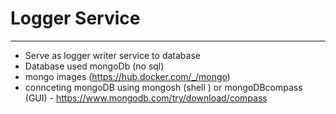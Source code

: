 # Logger Service
----------------
* Serve as logger writer service to database
* Database used mongoDb (no sql)
* mongo images (https://hub.docker.com/_/mongo)
* connceting mongoDB using mongosh (shell ) or mongoDBcompass (GUI)  - https://www.mongodb.com/try/download/compass